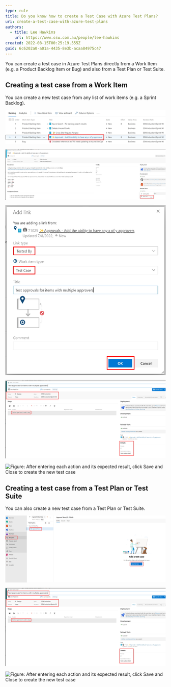 ```yaml
---
type: rule
title: Do you know how to create a Test Case with Azure Test Plans?
uri: create-a-test-case-with-azure-test-plans
authors:
  - title: Lee Hawkins
    url: https://www.ssw.com.au/people/lee-hawkins
created: 2022-08-15T00:25:19.555Z
guid: 6c6202a0-a01a-4435-8e3b-acaa84975c47
---
```

You can create a test case in Azure Test Plans directly from a Work Item (e.g. a Product Backlog Item or Bug) and also from a Test Plan or Test Suite.

<!--endintro-->

## Creating a test case from a Work Item

You can create a new test case from any list of work items (e.g. a Sprint Backlog).

![Figure: Double click the Work Item that you want to create a Test Case for to open it](/rules/create-a-test-case-with-azure-test-plans/create-test-case-from-work-item.jpg)

![Figure: Under "Related Work", choose Add Link and select New Item](/rules/create-a-test-case-with-azure-test-plans/create-test-case-from-work-item-new-item.jpg)

![Figure: Ensure that the link type is 'Tested By', that the work item type is 'Test Case' and enter a title for the Test Case. Click OK](/rules/create-a-test-case-with-azure-test-plans/create-test-case-from-work-item-add-link.jpg)

![Figure: Update the State and Details sections (making sure to select the correct iteration) and click on 'Click or type here to add a step' and proceed to add the steps required to test the Work Item](/rules/create-a-test-case-with-azure-test-plans/create-test-case-from-work-item-new-test-case.jpg)

![Figure: After entering each action and its expected result, click Save and Close to create the new test case](/rules/create-a-test-case-with-azure-test-plans//rules/create-a-test-case-with-azure-test-plans/create-test-case-from-work-item-new-test-case-save.jpg)

## Creating a test case from a Test Plan or Test Suite

You can also create a new test case from a Test Plan or Test Suite.

![Figure: Select the Test Plans menu and the appropriate Test Plan or Test Suite, then click New Test Case](/rules/create-a-test-case-with-azure-test-plans/create-test-case-from-test-suite.jpg)

![Figure: Update the State and Details sections (making sure to select the correct iteration) and click on 'Click or type here to add a step' and proceed to add the steps required for this test case](/rules/create-a-test-case-with-azure-test-plans/create-test-case-from-work-item-new-test-case-from-suite.jpg)

![Figure: After entering each action and its expected result, click Save and Close to create the new test case](/rules/create-a-test-case-with-azure-test-plans//rules/create-a-test-case-with-azure-test-plans/create-test-case-from-work-item-new-test-case-save.jpg)


